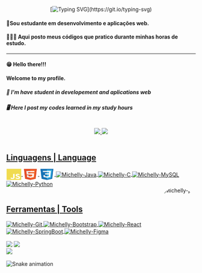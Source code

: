 <div align="center">
    
[![Typing SVG](https://readme-typing-svg.herokuapp.com?font=nunito&color=E0AAFF&background=FFFFFF00&center=true&multiline=true&width=500&height=60&lines=Ol%C3%A1+voc%C3%AA+%3C3;Seja+bem-vind%40+ao+meu+perfil!)](https://git.io/typing-svg)
</div>   

<h4>🚀Sou estudante em desenvolvimento e aplicações web.</h4>
<h4>👩🏽‍💻 Aqui posto meus códigos que pratico durante minhas horas de estudo.</h4>
<hr>
<h4>😁 Hello there!!!</h4>
<h4>Welcome to my profile.</h4>
<h5>📙 I'm have student in developement and aplications web</h5>
<h5>🖥️ Here I post my codes learned in my study hours</h5> <br>


<div align="center">
  <a href="https://github.com/MichellyNonatto">
  <img height="150em" src="https://github-readme-stats.vercel.app/api?username=MichellyNonatto&show_icons=true&theme=synthwave&include_all_commits=true&count_private=true"/>
  <img height="150em" src="https://github-readme-stats.vercel.app/api/top-langs/?username=MichellyNonatto&layout=compact&langs_count=7&theme=synthwave"/>
</div>
<div style="display: inline_block"><br>
  <h2>Linguagens | Language</h2>
  <img align="center" title="JavaScript" alt="Michelly-JavaScript" height="30" width="40" src="https://raw.githubusercontent.com/devicons/devicon/master/icons/javascript/javascript-plain.svg">
  <img align="center" title="HTML" alt="Michelly-HTML" height="30" width="40" src="https://raw.githubusercontent.com/devicons/devicon/master/icons/html5/html5-original.svg">
  <img align="center" title="CSS" alt="Michelly-CSS" height="30" width="40" src="https://raw.githubusercontent.com/devicons/devicon/master/icons/css3/css3-original.svg">
  <img align="center" title="Java" alt="Michelly-Java" height="30" width="40" src="https://cdn.jsdelivr.net/gh/devicons/devicon/icons/java/java-original.svg" />
  <img align="center" title="C" alt="Michelly-C" height="30" width="40" src="https://cdn.jsdelivr.net/gh/devicons/devicon/icons/c/c-original.svg" />
  <img align="center" title="MySQL" alt="Michelly-MySQL" height="30" width="40" src="https://cdn.jsdelivr.net/gh/devicons/devicon/icons/mysql/mysql-original.svg" />
  <img  align="center" title="Python" alt="Michelly-Python" height="30" width="40" src="https://cdn.jsdelivr.net/gh/devicons/devicon/icons/python/python-original.svg" />
  </div>
   <img align="right" alt="Michelly-pic" height="180" style="border-radius:50px;" src="https://media.discordapp.net/attachments/775142406991380502/962937184837578803/Design_sem_nome.gif?width=663&height=663">
  <div styele="display:inline_block;"><br>
    <h2>Ferramentas | Tools</h2>
  <img align="center" title="Git" alt="Michelly-Git" height="30" width="40" src="https://cdn.jsdelivr.net/gh/devicons/devicon/icons/git/git-original.svg" />
  <img align="center" title="Bootstrap" alt="Michelly-Bootstrap" height="30" width="40" src="https://cdn.jsdelivr.net/gh/devicons/devicon/icons/bootstrap/bootstrap-original.svg" />
   <img align="center" title="React" alt="Michelly-React" height="30" width="40" src="https://cdn.jsdelivr.net/gh/devicons/devicon/icons/react/react-original.svg" />
   <img align="center" title="Spring Boot" alt="Michelly-SpringBoot" height="30" width="40" src="https://cdn.jsdelivr.net/gh/devicons/devicon/icons/spring/spring-original.svg" />
  <img align="center" title="Figma" alt="Michelly-Figma" height="30" width="40" src="https://cdn.jsdelivr.net/gh/devicons/devicon/icons/figma/figma-original.svg" />
 </div>
  <br>
<div> 
  <a href = "mailto:smartnovo01@gmail.com"><img src="https://img.shields.io/badge/-Gmail-%23333?style=for-the-badge&logo=gmail&logoColor=white" ></a>
  <a href="https://www.linkedin.com/in/michelly-victoria-nonato-coelho-a39620204/" target="_blank"><img src="https://img.shields.io/badge/-LinkedIn-%230077B5?style=for-the-badge&logo=linkedin&logoColor=white"></a> 
</div>
<a href="https://michellynonatto.github.io/Michelly-Nonatto/" target="_blank"><img src="https://img.shields.io/badge/github%20pages-121013?style=for-the-badge&logo=github&logoColor=white"></a>

![Snake animation](https://github.com/MichellyNonatto/MichellyNonatto/blob/output/github-contribution-grid-snake.svg)
